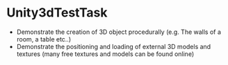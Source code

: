 # Unity3dTestTask
* Demonstrate the creation of  3D object procedurally (e.g. The walls of a room, a table etc..)
* Demonstrate the positioning and loading of external 3D models and textures (many free textures and models can be found online)
